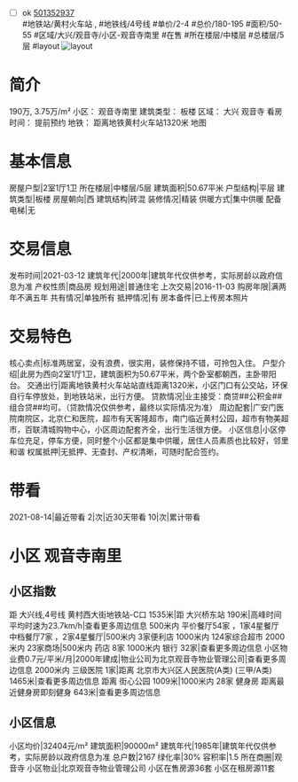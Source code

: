 - [ ] ok [501352937](https://bj.5i5j.com/ershoufang/501352937.html)  
 #地铁站/黄村火车站 ,  #地铁线/4号线
#单价/2-4 #总价/180-195 #面积/50-55   #区域/大兴/观音寺/小区-观音寺南里 #在售 #所在楼层/中楼层 #总楼层/5层 #layout 
![layout](http://image2a.5i5j.com/bdir/layout/361266.jpg_P5.jpg) 
# 简介 
 190万,  3.75万/m² 
小区： 观音寺南里
建筑类型： 板楼
区域： 大兴 观音寺
看房时间： 提前预约
地铁： 距离地铁黄村火车站1320米 地图
# 基本信息 
 房屋户型|2室1厅1卫
所在楼层|中楼层/5层
建筑面积|50.67平米
户型结构|平层
建筑类型|板楼
房屋朝向|西
建筑结构|砖混
装修情况|精装
供暖方式|集中供暖
配备电梯|无
# 交易信息 
 发布时间|2021-03-12
建筑年代|2000年|建筑年代仅供参考，实际房龄以政府信息为准
产权性质|商品房
规划用途|普通住宅
上次交易|2016-11-03
购房年限|满两年不满五年
共有情况|单独所有
抵押情况|有
房本备件|已上传房本照片
# 交易特色 
 核心卖点|标准两居室，没有浪费，很实用，装修保持不错，可拎包入住。
户型介绍|此房为西向2室1厅1卫，建筑面积为50.67平米，两个卧室都朝西，主卧带阳台。
交通出行|距离地铁黄村火车站站直线距离1320米，小区门口有公交站，环保自行车停放处，到地铁站米，出行方便。
贷款情况|业主接受：商贷##公积金##组合贷##均可。（贷款情况仅供参考，最终以实际情况为准）
周边配套|广安门医院南院区，北京仁和医院，超市有天客隆超市，南门临近黄村公园，超市有物美超市，百联清城购物中心，小区周边配套齐全，出行生活很方便。
小区信息|小区停车位充足，停车方便，同时整个小区都是集中供暖，居住人员素质也比较好，邻里和谐
权属抵押|无抵押、无查封、产权清晰，可随时配合签约。
# 带看 
 2021-08-14|最近带看	 2|次|近30天带看	 10|次|累计带看
# 小区 观音寺南里
## 小区指数 
 距 大兴线,4号线 黄村西大街地铁站-C口 1535米|距 大兴桥东站 190米|高峰时间平均时速为23.7km/h|查看更多周边信息
500米内 平价餐厅54家 ，1家4星餐厅
中档餐厅7家 ，2家4星餐厅|500米内 3家便利店
1000米内 124家综合超市
2000米内 23家商场|500米内 药店 8家
1000米内 银行 32家|查看更多周边信息
小区物业费0.7元/平米/月|2000年建成|物业公司为北京观音寺物业管理公司|查看更多周边信息
2000米内 三级医院 1家|距离 北京市大兴区人民医院(A类) (三甲/A类) 1465米|查看更多周边信息
距离 街心公园 1009米|1000米内 28家 健身房
距离最近健身房即刻健身 643米|查看更多周边信息
## 小区信息 
 小区均价|32404元/m²
建筑面积|90000m²
建筑年代|1985年|建筑年代仅供参考，实际房龄以政府信息为准
总户数|2167
绿化率|30%
容积率|1.5
所在商圈|观音寺
小区物业|北京观音寺物业管理公司
小区在售房源36套
小区在租房源11套

